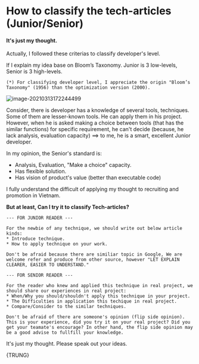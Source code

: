 # How to classify the tech-articles (Junior/Senior)

#### It's just my thought.

Actually, I followed these criterias to classify developer's level.

If I explain my idea base on Bloom’s Taxonomy. Junior is 3 low-levels, Senior is 3 high-levels. 

```
(*) For classifying developer level, I appreciate the origin "Bloom’s Taxonomy" (1956) than the optimization version (2000).
```

![image-20210313172244499](https://tva1.sinaimg.cn/large/008eGmZEgy1goig8r6f3xj31do0o8kfl.jpg)

Consider, there is developer has a knowledge of several tools, techniques. Some of them are lesser-known tools. He can apply them in his project. However, when he is asked making a choice between tools (that has the similar functions) for specific requirement, he can't decide (because, he lack analysis, evaluation capacity) ==> to me, he is a smart, excellent Junior developer.

In my opinion, the Senior's standard is:

* Analysis, Evaluation, "Make a choice" capacity.
* Has flexible solution.
* Has vision of product's value (better than executable code)

I fully understand the difficult of applying my thought to recruiting and promotion in Vietnam. 

**But at least, Can I try it to classify Tech-articles?**

```
--- FOR JUNIOR READER ---

For the newbie of any technique, we should write out below article kinds:
* Introduce technique.
* How to apply technique on your work.

Don't be afraid because there are similiar topic in Google, We are welcome refer and produce from other source, however "LET EXPLAIN CLEARER, EASIER TO UNDERSTAND."
```

```
--- FOR SENIOR READER ---

For the reader who knew and applied this technique in real project, we should share our experiences in real project:
* When/Why you should/shouldn't apply this technique in your project.
* The Difficulties in application this techique in real project.
* Compare/Consider to the similar techniques.

Don't be afraid of there are someone's opinion (flip side opinion). This is your experience, did you try it on your real project? Did you get your teamate's encourage? In other hand, the flip side opinion may be a good advise to fullfill your knowledge.
```

It's just my thought. Please speak out your ideas.

{TRUNG}


